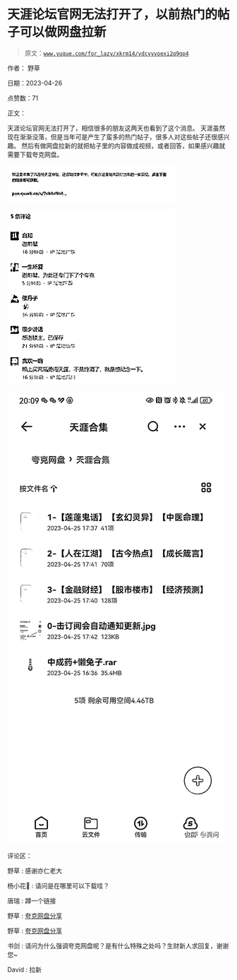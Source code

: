 # 天涯论坛官网无法打开了，以前热门的帖子可以做网盘拉新

> 原文：[`www.yuque.com/for_lazy/xkrm14/ydcyyvoexi2q9gp4`](https://www.yuque.com/for_lazy/xkrm14/ydcyyvoexi2q9gp4)

作者： 野草

日期：2023-04-26

点赞数：71

正文：

天涯论坛官网无法打开了，相信很多的朋友这两天也看到了这个消息。 天涯虽然现在渐渐没落，但是当年可是产生了蛮多的热门帖子，很多人对这些帖子还很感兴趣。 然后有做网盘拉新的就把帖子里的内容做成视频，或者回答，如果感兴趣就需要下载夸克网盘。

![](img/6e811e0cbfcf86425365bb13e0f3d31d.png)  

![](img/23405cc7902b898b008f276b055d12d6.png)  

![](img/7afff93a5f926b6c1c9c33d6ecfddbc9.png)  

评论区：

野草 : 感谢亦仁老大

杨小花🌸 : 请问是在哪里可以下载哇？

唐瑞 : 蹲一个链接

野草 : [夸克网盘分享](https://pan.quark.cn/s/25d59ec7b411#/list/share)

野草 : [夸克网盘分享](https://pan.quark.cn/s/25d59ec7b411#/list/share)

书剑 : 请问为什么强调夸克网盘呢？是有什么特殊之处吗？生财新人求回复，谢谢您~

David : 拉新



